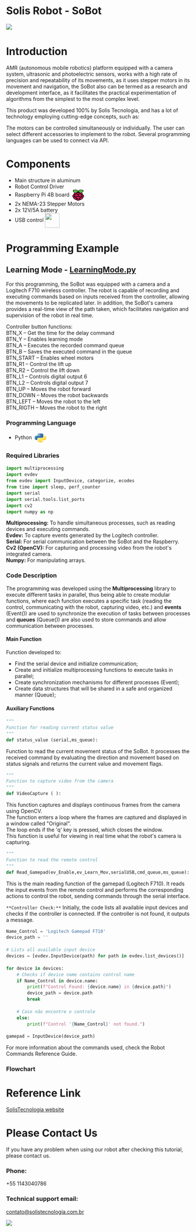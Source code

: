 # Solis Robot - SoBot
![](https://github.com/SolisTecnologia/SoBot-Learning-Mode/blob/master/png/SoBotControlF710.png)
# Introduction

AMR (autonomous mobile robotics) platform equipped with a camera system, ultrasonic and photoelectric sensors, works with a high rate of precision and repeatability of its movements, as it uses stepper motors in its movement and navigation, the SoBot also can be termed as a research and development interface, as it facilitates the practical experimentation of algorithms from the simplest to the most complex level.

This product was developed 100% by Solis Tecnologia, and has a lot of technology employing cutting-edge concepts, such as:

The motors can be controlled simultaneously or individually.
The user can select different accessories to implement to the robot.
Several programming languages can be used to connect via API.

# Components

* Main structure in aluminum
* Robot Control Driver
* Raspberry Pi 4B board <img align="center" height="30" width="40" src="https://github.com/devicons/devicon/blob/master/icons/raspberrypi/raspberrypi-original.svg">
* 2x NEMA-23 Stepper Motors
* 2x 12V/5A battery
* USB control  <img align="center" height="40" width="40" src="https://github.com/SolisTecnologia/SoBot-USB-Control/blob/master/png/control.png">

# Programming Example
## Learning Mode - [LearningMode.py](https://github.com/SolisTecnologia/SoBot-Learning-Mode/blob/master/LearningMode.py)

For this programming, the SoBot was equipped with a camera and a Logitech F710 wireless controller. The robot is capable of recording and executing commands based on inputs received from the controller, allowing the movements to be replicated later. In addition, the SoBot's camera provides a real-time view of the path taken, which facilitates navigation and supervision of the robot in real time.

Controller button functions:  
    BTN_X – Get the time for the delay command  
    BTN_Y – Enables learning mode  
    BTN_A – Executes the recorded command queue  
    BTN_B – Saves the executed command in the queue  
    BTN_START – Enables wheel motors  
    BTN_R1 – Control the lift up  
    BTN_R2 – Control the lift down  
    BTN_L1 – Controls digital output 6  
    BTN_L2 – Controls digital output 7  
    BTN_UP – Moves the robot forward  
    BTN_DOWN – Moves the robot backwards  
    BTN_LEFT – Moves the robot to the left  
    BTN_RIGTH – Moves the robot to the right  
  

### Programming Language

* Python  <img align="center" height="30" width="40" src="https://raw.githubusercontent.com/devicons/devicon/master/icons/python/python-original.svg">

### Required Libraries

~~~python
import multiprocessing
import evdev
from evdev import InputDevice, categorize, ecodes
from time import sleep, perf_counter
import serial
import serial.tools.list_ports
import cv2
import numpy as np
~~~

**Multiprocessing:** To handle simultaneous processes, such as reading devices and executing commands.  
**Evdev:** To capture events generated by the Logitech controller.  
**Serial:** For serial communication between the SoBot and the Raspberry.  
**Cv2 (OpenCV):** For capturing and processing video from the robot's integrated camera.  
**Numpy:** For manipulating arrays.  

### Code Description

The programming was developed using the **Multiprocessing** library to execute different tasks in parallel, thus being able to create modular functions, where each function executes a specific task (reading the control, communicating with the robot, capturing video, etc.) and **events** (Event()) are used to synchronize the execution of tasks between processes and **queues** (Queue()) are also used to store commands and allow communication between processes.

#### Main Function

Function developed to:
* Find the serial device and initialize communication;
* Create and initialize multiprocessing functions to execute tasks in parallel;
* Create synchronization mechanisms for different processes (Event);
* Create data structures that will be shared in a safe and organized manner (Queue);


#### Auxiliary Functions
~~~python
"""
Function for reading current status value
"""
def status_value (serial,ms_queue):
~~~

Function to read the current movement status of the SoBot. It processes the received command by evaluating the direction and movement based on status signals and returns the current value and movement flags.  


~~~python
"""
Function to capture video from the camera
"""
def VideoCapture ( ):
~~~

This function captures and displays continuous frames from the camera using OpenCV.  
The function enters a loop where the frames are captured and displayed in a window called "Original".  
The loop ends if the 'q' key is pressed, which closes the window.  
This function is useful for viewing in real time what the robot's camera is capturing.  

~~~python
"""
Function to read the remote control
"""
def Read_Gamepad(ev_Enable,ev_Learn_Mov,serialUSB,cmd_queue,ms_queue):
~~~

This is the main reading function of the gamepad (Logitech F710). It reads the input events from the remote control and performs the corresponding actions to control the robot, sending commands through the serial interface.

`**Controller Check:**`
Initially, the code lists all available input devices and checks if the controller is connected. If the controller is not found, it outputs a message.

~~~python
Name_Control = 'Logitech Gamepad F710'
device_path = ''

# Lists all available input device
devices = [evdev.InputDevice(path) for path in evdev.list_devices()]

for device in devices:
    # Checks if device name contains control name
    if Name_Control in device.name:
        print(f"Control Found: {device.name} in {device.path}")
        device_path = device.path
        break

    # Caso não encontre o controle
    else:
        print(f"Control '{Name_Control}' not found.")

gamepad = InputDevice(device_path)
~~~

For more information about the commands used, check the Robot Commands Reference Guide.

### Flowchart
  
  
  
# Reference Link
[SolisTecnologia website](https://solistecnologia.com/produtos/robotsingle)

# Please Contact Us
If you have any problem when using our robot after checking this tutorial, please contact us.

### Phone:
+55 1143040786

### Technical support email: 
contato@solistecnologia.com.br

![](https://github.com/SolisTecnologia/SoBot-USB-Control/blob/master/png/logo.png)